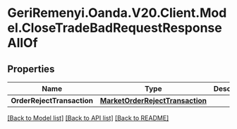 # GeriRemenyi.Oanda.V20.Client.Model.CloseTradeBadRequestResponseAllOf
## Properties

Name | Type | Description | Notes
------------ | ------------- | ------------- | -------------
**OrderRejectTransaction** | [**MarketOrderRejectTransaction**](MarketOrderRejectTransaction.md) |  | [optional] 

[[Back to Model list]](../README.md#documentation-for-models) [[Back to API list]](../README.md#documentation-for-api-endpoints) [[Back to README]](../README.md)

